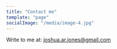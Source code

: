 ```yaml
---
title: "Contact me"
template: "page"
socialImage: "/media/image-4.jpg"
---
```


Write to me at: joshua.ar.jones@gmail.com